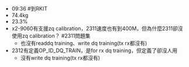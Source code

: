 - 09:36 #到RKIT
- 74.4kg
- 23.3%
- x2-9060有支援zq calibration，2311速度也有到400M，但為什麼2311卻沒使用zq calibration？ #2311問題集
	- 也沒有readdq training、write dq training(tx rx都沒有)
- 2312有定義OP_ID_DQ_TRAIN，是for rx dq training，但定義了卻沒人用
	- 沒有write dq training(tx rx都沒有)